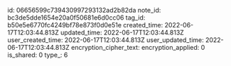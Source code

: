 id: 06656599c739430997293132ad2b82da
note_id: bc3de5dde1654e20a0f50681e6d0cc06
tag_id: b50e5e6770fc4249bf78e873f0d0e51e
created_time: 2022-06-17T12:03:44.813Z
updated_time: 2022-06-17T12:03:44.813Z
user_created_time: 2022-06-17T12:03:44.813Z
user_updated_time: 2022-06-17T12:03:44.813Z
encryption_cipher_text: 
encryption_applied: 0
is_shared: 0
type_: 6